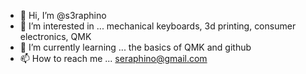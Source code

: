 - 👋 Hi, I’m @s3raphino
- 👀 I’m interested in ... mechanical keyboards, 3d printing, consumer electronics, QMK
- 🌱 I’m currently learning ... the basics of QMK and github
- 📫 How to reach me ... seraphino@gmail.com

<!---
s3raphino/s3raphino is a ✨ special ✨ repository because its `README.md` (this file) appears on your GitHub profile.
You can click the Preview link to take a look at your changes.
--->
